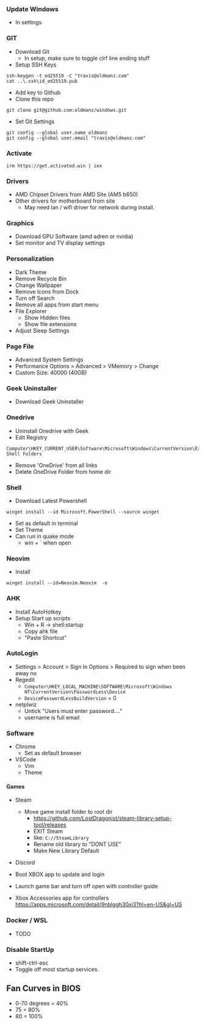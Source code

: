 ### Update Windows 
- In settings

### GIT
- Download Git
  - In setup, make sure to toggle clrf line ending stuff
- Setup SSH Keys
```
ssh-keygen -t ed25519 -C "travis@oldmanz.com"
cat ..\.ssh\id_ed25519.pub
```
- Add key to Github
- Clone this repo
```
git clone git@github.com:oldmanz/windows.git
```
- Set Git Settings
```
git config --global user.name oldmanz
git config --global user.email "travis@oldmanz.com"
```

### Activate
```
irm https://get.activated.win | iex
```

### Drivers
- AMD Chipset Drivers from AMD Site (AM5 b650)
- Other drivers for motherboard from site
  - May need lan / wifi driver for network during install.


### Graphics
- Download GPU Software (amd adren or nvidia)
- Set monitor and TV display settings

### Personalization
- Dark Theme
- Remove Recycle Bin
- Change Wallpaper
- Remove Icons from Dock
- Turn off Search
- Remove all apps from start menu
- File Explorer
  - Show Hidden files
  - Show file extensions
- Adjust Sleep Settings

### Page File
- Advanced System Settings
- Performance Options > Advanced > VMemory > Change
- Custom Size: 40000  (40GB)

### Geek Uninstaller
- Download Geek Uninstaller

### Onedrive
- Uninstall Onedrive with Geek
- Edit Registry
```
Computer\HKEY_CURRENT_USER\Software\Microsoft\Windows\CurrentVersion\Explorer\User Shell Folders
```
  - Remove 'OneDrive' from all links
- Delete OneDrive Folder from home dir

### Shell
- Download Latest Powershell
```
winget install --id Microsoft.PowerShell --source winget
```
- Set as default in terminal
- Set Theme
- Can run in quake mode
    - win + ` when open

### Neovim
- Install
```
winget install --id=Neovim.Neovim  -e
```

### AHK
- Install AutoHotkey
- Setup Start up scripts
  - Win + R -> shell:startup
  - Copy ahk file
  - "Paste Shortcut"

### AutoLogin
- Settings > Account > Sign In Options > Required to sign when been away no
- Regedit
  - `Computer\HKEY_LOCAL_MACHINE\SOFTWARE\Microsoft\Windows NT\CurrentVersion\PasswordLess\Device`
  - `DevicePasswordLessBuildVersion` = 0
- netplwiz
  - Untick "Users must enter password...."
  - username is full email

### Software
- Chrome
  - Set as default browser
- VSCode
    - Vim
    - Theme

#### Games
- Steam
  - Move game install folder to root dir
    - https://github.com/LostDragonist/steam-library-setup-tool/releases
    - EXIT Steam
    - like: `C://SteamLibrary`
    - Rename old library to "DONT USE"
    - Make New Library Default

- Discord
- Boot XBOX app to update and login
- Launch game bar and turn off open with controller guide
- Xbox Accessories app for controllers https://apps.microsoft.com/detail/9nblggh30xj3?hl=en-US&gl=US



### Docker / WSL
- TODO


### Disable StartUp 
- shift-ctrl-esc
- Toggle off most startup services.

## Fan Curves in BIOS
- 0-70 degrees = 40%
- 75 = 80%
- 80 = 100%
